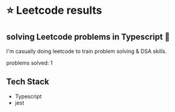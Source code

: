 # :star: Leetcode results

## solving Leetcode problems in Typescript :blue_heart:

I'm casually doing leetcode to train problem solving & DSA skills.

problems solved: 1

## Tech Stack
+ Typescript
+ jest
